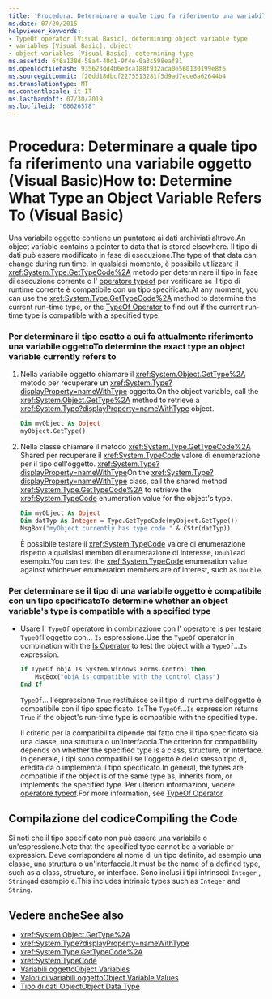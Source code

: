 ```yaml
---
title: 'Procedura: Determinare a quale tipo fa riferimento una variabile oggetto (Visual Basic)'
ms.date: 07/20/2015
helpviewer_keywords:
- TypeOf operator [Visual Basic], determining object variable type
- variables [Visual Basic], object
- object variables [Visual Basic], determining type
ms.assetid: 6f6a138d-58a4-40d1-9f4e-0a3c598eaf81
ms.openlocfilehash: 935623dd4b6edca188f932aca0e560130199e8f6
ms.sourcegitcommit: f20dd18dbcf2275513281f5d9ad7ece6a62644b4
ms.translationtype: MT
ms.contentlocale: it-IT
ms.lasthandoff: 07/30/2019
ms.locfileid: "68626578"
---
```

# <a name="how-to-determine-what-type-an-object-variable-refers-to-visual-basic"></a><span data-ttu-id="6a981-102">Procedura: Determinare a quale tipo fa riferimento una variabile oggetto (Visual Basic)</span><span class="sxs-lookup"><span data-stu-id="6a981-102">How to: Determine What Type an Object Variable Refers To (Visual Basic)</span></span>

<span data-ttu-id="6a981-103">Una variabile oggetto contiene un puntatore ai dati archiviati altrove.</span><span class="sxs-lookup"><span data-stu-id="6a981-103">An object variable contains a pointer to data that is stored elsewhere.</span></span> <span data-ttu-id="6a981-104">Il tipo di dati può essere modificato in fase di esecuzione.</span><span class="sxs-lookup"><span data-stu-id="6a981-104">The type of that data can change during run time.</span></span> <span data-ttu-id="6a981-105">In qualsiasi momento, è possibile utilizzare il <xref:System.Type.GetTypeCode%2A> metodo per determinare il tipo in fase di esecuzione corrente o l' [operatore typeof](../../../../visual-basic/language-reference/operators/typeof-operator.md) per verificare se il tipo di runtime corrente è compatibile con un tipo specificato.</span><span class="sxs-lookup"><span data-stu-id="6a981-105">At any moment, you can use the <xref:System.Type.GetTypeCode%2A> method to determine the current run-time type, or the [TypeOf Operator](../../../../visual-basic/language-reference/operators/typeof-operator.md) to find out if the current run-time type is compatible with a specified type.</span></span>

### <a name="to-determine-the-exact-type-an-object-variable-currently-refers-to"></a><span data-ttu-id="6a981-106">Per determinare il tipo esatto a cui fa attualmente riferimento una variabile oggetto</span><span class="sxs-lookup"><span data-stu-id="6a981-106">To determine the exact type an object variable currently refers to</span></span>

1. <span data-ttu-id="6a981-107">Nella variabile oggetto chiamare il <xref:System.Object.GetType%2A> metodo per recuperare un <xref:System.Type?displayProperty=nameWithType> oggetto.</span><span class="sxs-lookup"><span data-stu-id="6a981-107">On the object variable, call the <xref:System.Object.GetType%2A> method to retrieve a <xref:System.Type?displayProperty=nameWithType> object.</span></span>

    ```vb
    Dim myObject As Object
    myObject.GetType()
    ```

2. <span data-ttu-id="6a981-108">Nella classe chiamare il metodo <xref:System.Type.GetTypeCode%2A> Shared per recuperare il <xref:System.TypeCode> valore di enumerazione per il tipo dell'oggetto. <xref:System.Type?displayProperty=nameWithType></span><span class="sxs-lookup"><span data-stu-id="6a981-108">On the <xref:System.Type?displayProperty=nameWithType> class, call the shared method <xref:System.Type.GetTypeCode%2A> to retrieve the <xref:System.TypeCode> enumeration value for the object's type.</span></span>

    ```vb
    Dim myObject As Object
    Dim datTyp As Integer = Type.GetTypeCode(myObject.GetType())
    MsgBox("myObject currently has type code " & CStr(datTyp))
    ```

    <span data-ttu-id="6a981-109">È possibile testare il <xref:System.TypeCode> valore di enumerazione rispetto a qualsiasi membro di enumerazione di interesse, `Double`ad esempio.</span><span class="sxs-lookup"><span data-stu-id="6a981-109">You can test the <xref:System.TypeCode> enumeration value against whichever enumeration members are of interest, such as `Double`.</span></span>

### <a name="to-determine-whether-an-object-variables-type-is-compatible-with-a-specified-type"></a><span data-ttu-id="6a981-110">Per determinare se il tipo di una variabile oggetto è compatibile con un tipo specificato</span><span class="sxs-lookup"><span data-stu-id="6a981-110">To determine whether an object variable's type is compatible with a specified type</span></span>

- <span data-ttu-id="6a981-111">Usare l' `TypeOf` operatore in combinazione con l' [operatore is](../../../../visual-basic/language-reference/operators/is-operator.md) per testare `TypeOf`l'oggetto con... `Is` espressione.</span><span class="sxs-lookup"><span data-stu-id="6a981-111">Use the `TypeOf` operator in combination with the [Is Operator](../../../../visual-basic/language-reference/operators/is-operator.md) to test the object with a `TypeOf`...`Is` expression.</span></span>

    ```vb
    If TypeOf objA Is System.Windows.Forms.Control Then
        MsgBox("objA is compatible with the Control class")
    End If
    ```

    <span data-ttu-id="6a981-112">`TypeOf`... l'espressione `True` restituisce se il tipo di runtime dell'oggetto è compatibile con il tipo specificato. `Is`</span><span class="sxs-lookup"><span data-stu-id="6a981-112">The `TypeOf`...`Is` expression returns `True` if the object's run-time type is compatible with the specified type.</span></span>

    <span data-ttu-id="6a981-113">Il criterio per la compatibilità dipende dal fatto che il tipo specificato sia una classe, una struttura o un'interfaccia.</span><span class="sxs-lookup"><span data-stu-id="6a981-113">The criterion for compatibility depends on whether the specified type is a class, structure, or interface.</span></span> <span data-ttu-id="6a981-114">In generale, i tipi sono compatibili se l'oggetto è dello stesso tipo di, eredita da o implementa il tipo specificato.</span><span class="sxs-lookup"><span data-stu-id="6a981-114">In general, the types are compatible if the object is of the same type as, inherits from, or implements the specified type.</span></span> <span data-ttu-id="6a981-115">Per ulteriori informazioni, vedere [operatore typeof](../../../../visual-basic/language-reference/operators/typeof-operator.md).</span><span class="sxs-lookup"><span data-stu-id="6a981-115">For more information, see [TypeOf Operator](../../../../visual-basic/language-reference/operators/typeof-operator.md).</span></span>

## <a name="compiling-the-code"></a><span data-ttu-id="6a981-116">Compilazione del codice</span><span class="sxs-lookup"><span data-stu-id="6a981-116">Compiling the Code</span></span>

<span data-ttu-id="6a981-117">Si noti che il tipo specificato non può essere una variabile o un'espressione.</span><span class="sxs-lookup"><span data-stu-id="6a981-117">Note that the specified type cannot be a variable or expression.</span></span> <span data-ttu-id="6a981-118">Deve corrispondere al nome di un tipo definito, ad esempio una classe, una struttura o un'interfaccia.</span><span class="sxs-lookup"><span data-stu-id="6a981-118">It must be the name of a defined type, such as a class, structure, or interface.</span></span> <span data-ttu-id="6a981-119">Sono inclusi i tipi intrinseci `Integer` , `String`ad esempio e.</span><span class="sxs-lookup"><span data-stu-id="6a981-119">This includes intrinsic types such as `Integer` and `String`.</span></span>

## <a name="see-also"></a><span data-ttu-id="6a981-120">Vedere anche</span><span class="sxs-lookup"><span data-stu-id="6a981-120">See also</span></span>

- <xref:System.Object.GetType%2A>
- <xref:System.Type?displayProperty=nameWithType>
- <xref:System.Type.GetTypeCode%2A>
- <xref:System.TypeCode>
- [<span data-ttu-id="6a981-121">Variabili oggetto</span><span class="sxs-lookup"><span data-stu-id="6a981-121">Object Variables</span></span>](../../../../visual-basic/programming-guide/language-features/variables/object-variables.md)
- [<span data-ttu-id="6a981-122">Valori di variabili oggetto</span><span class="sxs-lookup"><span data-stu-id="6a981-122">Object Variable Values</span></span>](../../../../visual-basic/programming-guide/language-features/variables/object-variable-values.md)
- [<span data-ttu-id="6a981-123">Tipo di dati Object</span><span class="sxs-lookup"><span data-stu-id="6a981-123">Object Data Type</span></span>](../../../../visual-basic/language-reference/data-types/object-data-type.md)
